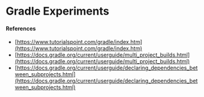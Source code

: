 # Gradle Experiments

#### References
* [https://www.tutorialspoint.com/gradle/index.htm](https://www.tutorialspoint.com/gradle/index.htm)
* [https://docs.gradle.org/current/userguide/multi_project_builds.html](https://docs.gradle.org/current/userguide/multi_project_builds.html)
* [https://docs.gradle.org/current/userguide/declaring_dependencies_between_subprojects.html](https://docs.gradle.org/current/userguide/declaring_dependencies_between_subprojects.html)